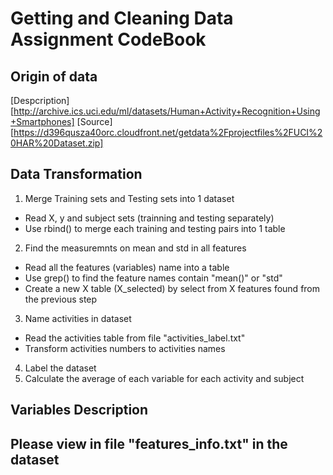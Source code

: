 # Getting and Cleaning Data Assignment CodeBook

## Origin of data
[Despcription][http://archive.ics.uci.edu/ml/datasets/Human+Activity+Recognition+Using+Smartphones]
[Source][https://d396qusza40orc.cloudfront.net/getdata%2Fprojectfiles%2FUCI%20HAR%20Dataset.zip]

## Data Transformation

1. Merge Training sets and Testing sets into 1 dataset
  * Read X, y and subject sets (trainning and testing separately)
  * Use rbind() to merge each training and testing pairs into 1 table
2. Find the measuremnts on mean and std in all features
  * Read all the features (variables) name into a table
  * Use grep() to find the feature names contain "mean()" or "std"
  * Create a new X table (X_selected) by select from X features found from the previous step
3. Name activities in dataset
  * Read the activities table from file "activities_label.txt"
  * Transform activities numbers to activities names
4. Label the dataset
5. Calculate the average of each variable for each activity and subject

## Variables Description
## Please view in file "features_info.txt" in the dataset